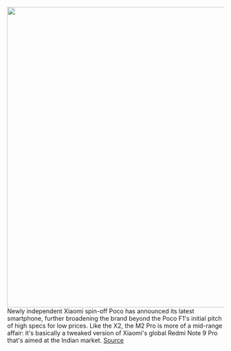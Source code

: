<img src='https://cdn.vox-cdn.com/thumbor/G9ojEX_hu2fOe1BJH0EzLThtix8=/0x0:2177x1451/1200x800/filters:focal(915x552:1263x900)/cdn.vox-cdn.com/uploads/chorus_image/image/67024653/pm21.0.jpg' width='700px' /><br/>
Newly independent Xiaomi spin-off Poco has announced its latest smartphone, further broadening the brand beyond the Poco F1's initial pitch of high specs for low prices. Like the X2, the M2 Pro is more of a mid-range affair: it's basically a tweaked version of Xiaomi's global Redmi Note 9 Pro that's aimed at the Indian market.
<a href='https://www.theverge.com/2020/7/7/21315701/poco-m2-pro-india-announced-price-specs-release-date'> Source <a/>